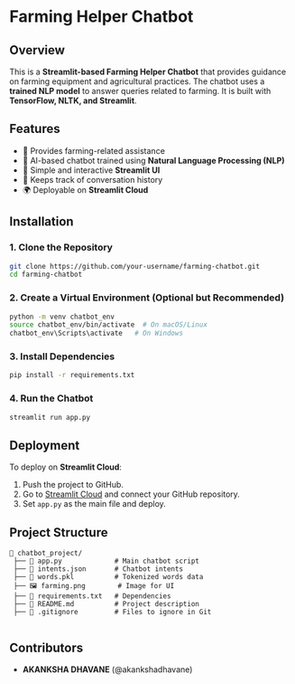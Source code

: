 # Farming Helper Chatbot

## Overview
This is a **Streamlit-based Farming Helper Chatbot** that provides guidance on farming equipment and agricultural practices. The chatbot uses a **trained NLP model** to answer queries related to farming. It is built with **TensorFlow, NLTK, and Streamlit**.

## Features
- 🚜 Provides farming-related assistance
- 🤖 AI-based chatbot trained using **Natural Language Processing (NLP)**
- 🌾 Simple and interactive **Streamlit UI**
- 🔄 Keeps track of conversation history
- 🌍 Deployable on **Streamlit Cloud**

## Installation
### 1. Clone the Repository
```bash
git clone https://github.com/your-username/farming-chatbot.git
cd farming-chatbot
```

### 2. Create a Virtual Environment (Optional but Recommended)
```bash
python -m venv chatbot_env
source chatbot_env/bin/activate  # On macOS/Linux
chatbot_env\Scripts\activate   # On Windows
```

### 3. Install Dependencies
```bash
pip install -r requirements.txt
```

### 4. Run the Chatbot
```bash
streamlit run app.py
```

## Deployment
To deploy on **Streamlit Cloud**:
1. Push the project to GitHub.
2. Go to [Streamlit Cloud](https://share.streamlit.io/) and connect your GitHub repository.
3. Set `app.py` as the main file and deploy.

## Project Structure
```
📂 chatbot_project/
 ├── 📄 app.py             # Main chatbot script
 ├── 📄 intents.json       # Chatbot intents
 ├── 📄 words.pkl          # Tokenized words data
 ├── 🖼️ farming.png        # Image for UI
 ├── 📄 requirements.txt   # Dependencies
 ├── 📄 README.md          # Project description
 ├── 📄 .gitignore         # Files to ignore in Git
```

```

```

## Contributors
- **AKANKSHA DHAVANE** (@akankshadhavane)



